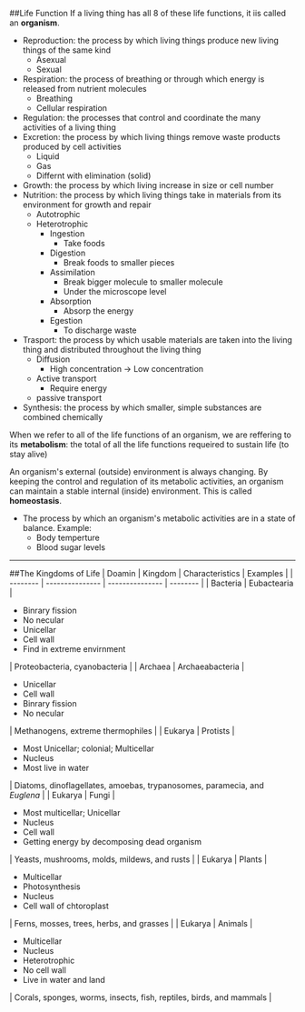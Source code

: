##Life Function
If a living thing has all 8 of these life functions, it iis called an **organism**.
  - Reproduction: the process by which living things produce new living things of the same kind
    - Asexual
    - Sexual
  - Respiration: the process of breathing or through which energy is released from nutrient molecules
    - Breathing
    - Cellular respiration
  - Regulation: the processes that control and coordinate the many activities of a living thing
  - Excretion: the process by which living things remove waste products produced by cell activities
    - Liquid
    - Gas
    - Differnt with elimination (solid)
  - Growth: the process by which living increase in size or cell number
  - Nutrition: the process by which living things take in materials from its environment for growth and repair
    - Autotrophic
    - Heterotrophic
      - Ingestion
        - Take foods
      - Digestion
        - Break foods to smaller pieces
      - Assimilation
        - Break bigger molecule to smaller molecule
        - Under the microscope level
      - Absorption
        - Absorp the energy
      - Egestion
        - To discharge waste
  - Trasport: the process by which usable materials are taken into the living thing and distributed throughout the living thing
    - Diffusion
      - High concentration -> Low concentration
    - Active transport
      - Require energy
    - passive transport
  - Synthesis: the process by which smaller, simple substances are combined chemically
  
When we refer to all of the life functions of an organism, we are reffering to its **metabolism**: the total of all the life functions requeired to sustain life (to stay alive)

An organism's external (outside) environment is always changing. By keeping the control and regulation of its metabolic activities, an organism can maintain a stable internal (inside) environment. This is called **homeostasis**.
  - The process by which an organism's metabolic activities are in a state of balance.
  Example:
    - Body temperture
    - Blood sugar levels

---
##The Kingdoms of Life
|  Doamin  |     Kingdom     | Characteristics | Examples |
| -------- | --------------- | --------------- | -------- |
| Bacteria |   Eubactearia   | <ul><li>Binrary fission</li><li>No necular</li><li>Unicellar</li><li>Cell wall</li><li>Find in extreme envirnment</li></ul>| Proteobacteria, cyanobacteria |
| Archaea  | Archaeabacteria | <ul><li>Unicellar</li><li>Cell wall</li><li>Binrary fission</li><li>No necular</li></ul> | Methanogens, extreme thermophiles |
| Eukarya  |     Protists    | <ul><li>Most Unicellar; colonial; Multicellar</li><li>Nucleus</li><li>Most live in water</li></ul> | Diatoms, dinoflagellates, amoebas, trypanosomes, paramecia, and _Euglena_ |
| Eukarya  |      Fungi      | <ul><li>Most multicellar; Unicellar</li><li>Nucleus</li><li>Cell wall</li><li>Getting energy by decomposing dead organism</li></ul> | Yeasts, mushrooms, molds, mildews, and rusts |
| Eukarya  |      Plants     | <ul><li>Multicellar</li><li>Photosynthesis</li><li>Nucleus</li><li>Cell wall of chtoroplast</li></ul> | Ferns, mosses, trees, herbs, and grasses |
| Eukarya  |     Animals     | <ul><li>Multicellar</li><li>Nucleus</li><li>Heterotrophic</li><li>No cell wall</li><li>Live in water and land</li></ul> | Corals, sponges, worms, insects, fish, reptiles, birds, and mammals |